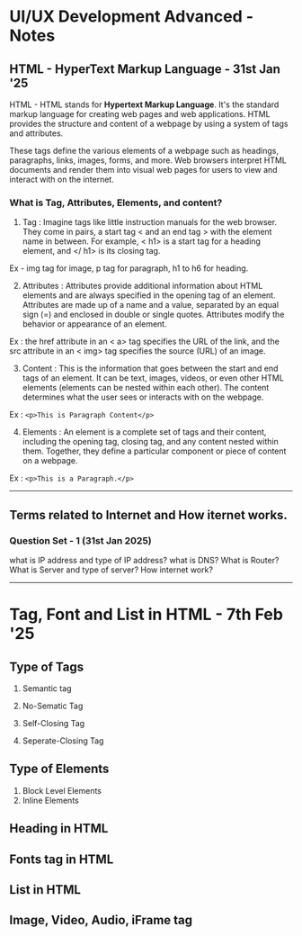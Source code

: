 # UI/UX Development Advanced - Notes 
## HTML - HyperText Markup Language - 31st Jan '25

HTML - HTML stands for **Hypertext Markup Language**. It's the standard markup language for creating web pages and web applications. HTML provides the structure and content of a webpage by using a system of tags and attributes.

These tags define the various elements of a webpage such as headings, paragraphs, links, images, forms, and more. Web browsers interpret HTML documents and render them into visual web pages for users to view and interact with on the internet.

### What is Tag, Attributes, Elements, and content?
1. Tag : Imagine tags like little instruction manuals for the web browser. They come in pairs, a start tag < and an end tag >  with the element name in between. For example, 
< h1> is a start tag for a heading element, and </ h1> is its closing tag.

Ex - img tag for image, p tag for paragraph, h1 to h6 for heading.

2. Attributes : Attributes provide additional information about HTML elements and are always specified in the opening tag of an element. Attributes are made up of a name and a value, separated by an equal sign (=) and enclosed in double or single quotes. Attributes modify the behavior or appearance of an element.

Ex : the href attribute in an < a> tag specifies the URL of the link, and the src attribute in an < img> tag specifies the source (URL) of an image.

3. Content : This is the information that goes between the start and end tags of an element. It can be text, images, videos, or even other HTML elements (elements can be nested within each other). The content determines what the user sees or interacts with on the webpage.

Ex : `<p>This is Paragraph Content</p>`

4. Elements : An element is a complete set of tags and their content, including the opening tag, closing tag, and any content nested within them. Together, they define a particular component or piece of content on a webpage.

Ex : `<p>This is a Paragraph.</p>`



--------------------------------------------------------------------------------------------------------
## Terms related to Internet and How iternet works.
### Question Set - 1 (31st Jan 2025)
what is IP address and type of IP address?
what is DNS?
What is Router?
What is Server and type of server?
How internet work?

-------------------------------------------------------------------------------


# Tag, Font and List in HTML - 7th Feb '25


## Type of Tags
1. Semantic tag
2. No-Sematic Tag

3. Self-Closing Tag
4. Seperate-Closing Tag

## Type of Elements
1. Block Level Elements
2. Inline Elements
## Heading in HTML
## Fonts tag in HTML
## List in HTML
## Image, Video, Audio, iFrame tag

